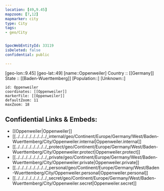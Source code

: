 ```yaml
---
location: [49,9.45] 
mapzoom: [7,12] 
mapmarker: city 
type: City
tags:
- geo/City


SpocWebEntityId: 33119
isDeleted: false
confidential: public

---
```

[geo-lon::9.45] 
[geo-lat::49] 
[name::Oppenweiler] 
Country :: [[Germany]]  
State :: [[Baden-Wuerttemberg]] 
[Population::] 
[Unknown::] 


```leaflet
id: Oppenweiler
coordinates: [[Oppenweiler]] 
markerFile: [[Oppenweiler]] 
defaultZoom: 11 
maxZoom: 18
```


## Confidential Links & Embeds: 
- [[Oppenweiler|Oppenweiler]]  
- [[../../../../../../../../_internal/geo/Continent/Europe/Germany/West/Baden-Wuerttemberg/City/Oppenweiler.internal|Oppenweiler.internal]] 
- [[../../../../../../../../_protect/geo/Continent/Europe/Germany/West/Baden-Wuerttemberg/City/Oppenweiler.protect|Oppenweiler.protect]] 
- [[../../../../../../../../_private/geo/Continent/Europe/Germany/West/Baden-Wuerttemberg/City/Oppenweiler.private|Oppenweiler.private]] 
- [[../../../../../../../../_personal/geo/Continent/Europe/Germany/West/Baden-Wuerttemberg/City/Oppenweiler.personal|Oppenweiler.personal]] 
- [[../../../../../../../../_secret/geo/Continent/Europe/Germany/West/Baden-Wuerttemberg/City/Oppenweiler.secret|Oppenweiler.secret]] 
